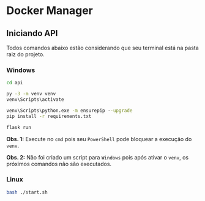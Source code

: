 # Docker Manager

## Iniciando API

Todos comandos abaixo estão considerando que seu terminal está na pasta raiz do projeto.

### Windows

```cmd
cd api

py -3 -m venv venv
venv\Scripts\activate

venv\Scripts\python.exe -m ensurepip --upgrade
pip install -r requirements.txt

flask run
```

**Obs. 1:** Execute no `cmd` pois seu `PowerShell` pode bloquear a execução do `venv`.

**Obs. 2:** Não foi criado um script para `Windows` pois após ativar o `venv`, os próximos comandos não são executados.

### Linux

```bash
bash ./start.sh
```
